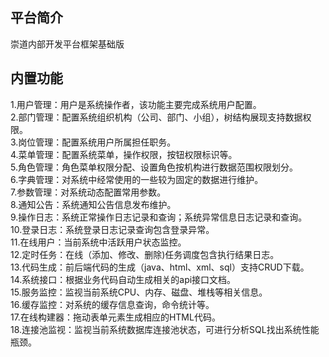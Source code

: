 ## 平台简介
崇道内部开发平台框架基础版
## 内置功能
1.用户管理：用户是系统操作者，该功能主要完成系统用户配置。   
2.部门管理：配置系统组织机构（公司、部门、小组），树结构展现支持数据权限。  
3.岗位管理：配置系统用户所属担任职务。  
4.菜单管理：配置系统菜单，操作权限，按钮权限标识等。  
5.角色管理：角色菜单权限分配、设置角色按机构进行数据范围权限划分。  
6.字典管理：对系统中经常使用的一些较为固定的数据进行维护。  
7.参数管理：对系统动态配置常用参数。  
8.通知公告：系统通知公告信息发布维护。  
9.操作日志：系统正常操作日志记录和查询；系统异常信息日志记录和查询。  
10.登录日志：系统登录日志记录查询包含登录异常。  
11.在线用户：当前系统中活跃用户状态监控。  
12.定时任务：在线（添加、修改、删除)任务调度包含执行结果日志。  
13.代码生成：前后端代码的生成（java、html、xml、sql）支持CRUD下载。  
14.系统接口：根据业务代码自动生成相关的api接口文档。  
15.服务监控：监视当前系统CPU、内存、磁盘、堆栈等相关信息。  
16.缓存监控：对系统的缓存信息查询，命令统计等。  
17.在线构建器：拖动表单元素生成相应的HTML代码。  
18.连接池监视：监视当前系统数据库连接池状态，可进行分析SQL找出系统性能瓶颈。
